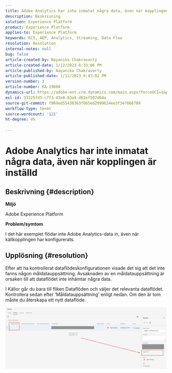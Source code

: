 ```yaml
---
title: Adobe Analytics har inte inmatat några data, även när kopplingen är inställd
description: Beskrivning
solution: Experience Platform
product: Experience Platform
applies-to: Experience Platform
keywords: KCS, AEP, Analytics, Streaming, Data Flow
resolution: Resolution
internal-notes: null
bug: false
article-created-by: Nayanika Chakravarty
article-created-date: 1/12/2023 6:33:06 PM
article-published-by: Nayanika Chakravarty
article-published-date: 1/12/2023 6:43:02 PM
version-number: 3
article-number: KA-19668
dynamics-url: https://adobe-ent.crm.dynamics.com/main.aspx?forceUCI=1&pagetype=entityrecord&etn=knowledgearticle&id=4f0d8b8b-a792-ed11-aad1-6045bd006c82
exl-id: 33325fd3-c7f3-43e8-83a9-d62ef507d64a
source-git-commit: f969ed55430363f065ed2999624ee3f347666789
workflow-type: tm+mt
source-wordcount: '121'
ht-degree: 4%

---
```


# Adobe Analytics har inte inmatat några data, även när kopplingen är inställd

## Beskrivning {#description}


<b>Miljö</b>

Adobe Experience Platform

<b>Problem/symtom</b>

I det här exemplet flödar inte Adobe Analytics-data in, även när källkopplingen har konfigurerats.


## Upplösning {#resolution}


Efter att ha kontrollerat dataflödeskonfigurationen visade det sig att det inte fanns någon måldatauppsättning. Avsaknaden av en måldatauppsättning är orsaken till att dataflödet inte inhämtar några data.

I Källor går du bara till fliken Dataflöden och väljer det relevanta dataflödet. Kontrollera sedan efter &#39;Måldatauppsättning&#39; enligt nedan. Om den är tom måste du återskapa ett nytt dataflöde.

![](assets/6dcf5ee4-5adb-ec11-a7b6-0022480b01c6.png)
